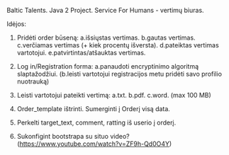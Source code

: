 Baltic Talents. Java 2 Project. Service For Humans - vertimų biuras.

Idėjos:

1. Pridėti order būseną:
a.išsiųstas vertimas.
b.gautas vertimas.
c.verčiamas vertimas (+ kiek procentų išversta).
d.pateiktas vertimas vartotojui.
e.patvirtintas/atšauktas vertimas.

2. Log in/Registration forma:
a.panaudoti encryptinimo algoritmą slaptažodžiui.
(b.leisti vartotojui registracijos metu pridėti savo profilio nuotrauką)

3. Leisti vartotojui pateikti vertimą:
a.txt.
b.pdf.
c.word.
(max 100 MB)

4. Order_template ištrinti. Sumerginti į Orderį visą data.

5. Perkelti target_text, comment, ratting iš userio į orderį.

6. Sukonfigint bootstrapa su situo video? (https://www.youtube.com/watch?v=ZF9h-Qd0O4Y)
